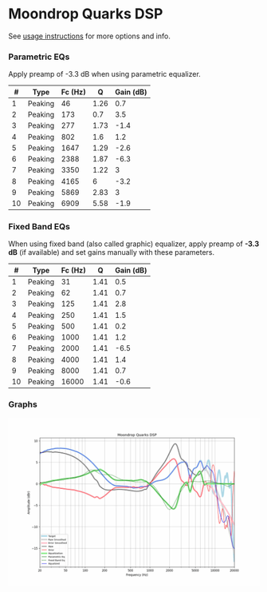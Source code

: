 # Moondrop Quarks DSP
See [usage instructions](https://github.com/jaakkopasanen/AutoEq#usage) for more options and info.

### Parametric EQs
Apply preamp of -3.3 dB when using parametric equalizer.

|   # | Type    |   Fc (Hz) |    Q |   Gain (dB) |
|-----|---------|-----------|------|-------------|
|   1 | Peaking |        46 | 1.26 |         0.7 |
|   2 | Peaking |       173 | 0.7  |         3.5 |
|   3 | Peaking |       277 | 1.73 |        -1.4 |
|   4 | Peaking |       802 | 1.6  |         1.2 |
|   5 | Peaking |      1647 | 1.29 |        -2.6 |
|   6 | Peaking |      2388 | 1.87 |        -6.3 |
|   7 | Peaking |      3350 | 1.22 |         3   |
|   8 | Peaking |      4165 | 6    |        -3.2 |
|   9 | Peaking |      5869 | 2.83 |         3   |
|  10 | Peaking |      6909 | 5.58 |        -1.9 |

### Fixed Band EQs
When using fixed band (also called graphic) equalizer, apply preamp of **-3.3 dB** (if available) and set gains manually with these parameters.

|   # | Type    |   Fc (Hz) |    Q |   Gain (dB) |
|-----|---------|-----------|------|-------------|
|   1 | Peaking |        31 | 1.41 |         0.5 |
|   2 | Peaking |        62 | 1.41 |         0.7 |
|   3 | Peaking |       125 | 1.41 |         2.8 |
|   4 | Peaking |       250 | 1.41 |         1.5 |
|   5 | Peaking |       500 | 1.41 |         0.2 |
|   6 | Peaking |      1000 | 1.41 |         1.2 |
|   7 | Peaking |      2000 | 1.41 |        -6.5 |
|   8 | Peaking |      4000 | 1.41 |         1.4 |
|   9 | Peaking |      8000 | 1.41 |         0.7 |
|  10 | Peaking |     16000 | 1.41 |        -0.6 |

### Graphs
![](./Moondrop%20Quarks%20DSP.png)
